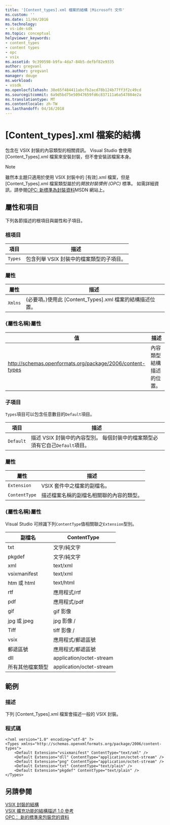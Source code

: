 ```yaml
---
title: '[Content_types].xml 檔案的結構 |Microsoft 文件'
ms.custom: ''
ms.date: 11/04/2016
ms.technology:
- vs-ide-sdk
ms.topic: conceptual
helpviewer_keywords:
- content_types
- content types
- opc
- vsix
ms.assetid: 9c399598-b9fa-4da7-84b5-defbf82e9335
author: gregvanl
ms.author: gregvanl
manager: douge
ms.workload:
- vssdk
ms.openlocfilehash: 38e65f484411abcfb2acd78b124b77ff3f2c49cd
ms.sourcegitcommit: 6a9d5bd75e50947659fd6c837111a6a547884e2a
ms.translationtype: MT
ms.contentlocale: zh-TW
ms.lasthandoff: 04/16/2018
---
```

# <a name="the-structure-of-the-contenttypesxml-file"></a>[Content_types].xml 檔案的結構
包含在 VSIX 封裝的內容類型的相關資訊。 Visual Studio 會使用 [Content_Types].xml 檔案來安裝封裝，但不會安裝該檔案本身。  
  
> [!NOTE]
>  雖然本主題只適用於使用 VSIX 封裝中的 [有效].xml 檔案，但是 [Content_Types].xml 檔案類型屬於的*開放封裝慣例 (OPC)* 標準。 如需詳細資訊，請參閱[OPC: 新標準為封裝資料](http://go.microsoft.com/fwlink/?LinkID=148207)MSDN 網站上。  
  
## <a name="attributes-and-elements"></a>屬性和項目  
 下列各節描述的根項目與屬性和子項目。  
  
### <a name="root-element"></a>根項目  
  
|項目|描述|  
|-------------|-----------------|  
|`Types`|包含列舉 VSIX 封裝中的檔案類型的子項目。|  
  
### <a name="attributes"></a>屬性  
  
|屬性|描述|  
|---------------|-----------------|  
|`Xmlns`|(必要項。)使用此 [Content_Types].xml 檔案的結構描述位置。|  
  
### <a name="attribute-name-attribute"></a>{屬性名稱}屬性  
  
|值|描述|  
|-----------|-----------------|  
|http://schemas.openformats.org/package/2006/content-types|內容類型結構描述的位置。|  
  
### <a name="child-elements"></a>子項目  
 `Types`項目可以包含任意數目的`Default`項目。  
  
|項目|描述|  
|-------------|-----------------|  
|`Default`|描述 VSIX 封裝中的內容型別。 每個封裝中的檔案類型必須有它自己`Default`項目。|  
  
### <a name="attributes"></a>屬性  
  
|屬性|描述|  
|---------------|-----------------|  
|`Extension`|VSIX 套件中之檔案的副檔名。|  
|`ContentType`|描述檔案名稱的副檔名相關聯的內容的類型。|  
  
### <a name="attribute-name-attribute"></a>{屬性名稱}屬性  
 Visual Studio 可辨識下列`ContentType`值相關聯之`Extension`型別。  
  
|副檔名|ContentType|  
|---------------|-----------------|  
|txt|文字/純文字|  
|pkgdef|文字/純文字|  
|xml|text/xml|  
|vsixmanifest|text/xml|  
|htm 或 html|text/html|  
|rtf|應用程式/rtf|  
|pdf|應用程式/pdf|  
|gif|gif 影像|  
|jpg 或 jpeg|jpg 影像 /|  
|Tiff|tiff 影像 /|  
|vsix|應用程式/郵遞區號|  
|郵遞區號|應用程式/郵遞區號|  
|dll|application/octet-stream|  
|所有其他檔案類型|application/octet-stream|  
  
## <a name="example"></a>範例  
  
### <a name="description"></a>描述  
 下列 [Content_Types].xml 檔案會描述一般的 VSIX 封裝。  
  
### <a name="code"></a>程式碼  
  
```  
<?xml version="1.0" encoding="utf-8" ?>   
<Types xmlns="http://schemas.openxmlformats.org/package/2006/content-types">  
    <Default Extension="vsixmanifest" ContentType="text/xml" />   
    <Default Extension="dll" ContentType="application/octet-stream" />   
    <Default Extension="png" ContentType="application/octet-stream" />   
    <Default Extension="txt" ContentType="text/plain" />   
    <Default Extension="pkgdef" ContentType="text/plain" />   
</Types>  
```  
  
## <a name="see-also"></a>另請參閱  
 [VSIX 封裝的結構](../extensibility/anatomy-of-a-vsix-package.md)   
 [VSIX 擴充功能的結構描述 1.0 參考](http://msdn.microsoft.com/en-us/76e410ec-b1fb-4652-ac98-4a4c52e09a2b)   
 [OPC： 新的標準來包裝您的資料](http://go.microsoft.com/fwlink/?LinkID=148207)